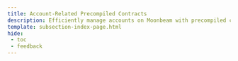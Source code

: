```yaml
---
title: Account-Related Precompiled Contracts
description: Efficiently manage accounts on Moonbeam with precompiled contracts designed for creating and managing proxy accounts and on-chain identities.
template: subsection-index-page.html
hide: 
 - toc
 - feedback
---
```

